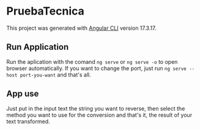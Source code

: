 # PruebaTecnica

This project was generated with [Angular CLI](https://github.com/angular/angular-cli) version 17.3.17.

## Run Application

Run the aplication with the comand `ng serve` or `ng serve -o` to open browser automatically. If you want to change the port, just run `ng serve --host port-you-want` and that's all.

## App use

Just put in the input text the string you want to reverse, then select the method you want to use for the conversion and that's it, the result of your text transformed.

